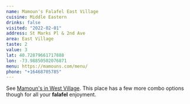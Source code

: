 ```yaml
---
name: Mamoun's Falafel East Village
cuisine: Middle Eastern
drinks: false
visited: "2022-02-01"
address: St Marks Pl & 2nd Ave
area: East Village
taste: 2
value: 3
lat: 40.72879661717888
lon: -73.98850502076871
menu: https://mamouns.com/menu/
phone: "+16468705785"
---
```


See [Mamoun's in West Village](/places/mamouns-falafel). This place has a few more combo options though for all your **falafel** enjoyment.

